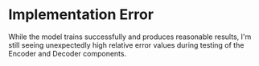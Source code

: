 
# Implementation Error

While the model trains successfully and produces reasonable results, I'm still seeing unexpectedly high relative error values during testing of the Encoder and Decoder components.
